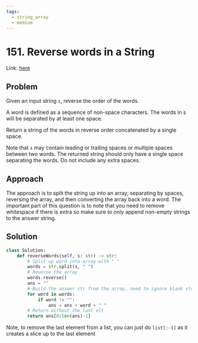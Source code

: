```yaml
---
tags:
  - string_array
  - medium
---
```

# 151. Reverse words in a String
Link: [here](https://leetcode.com/problems/reverse-words-in-a-string/)
## Problem
Given an input string `s`, reverse the order of the words.

A word is defined as a sequence of non-space characters. The words in s will be separated by at least one space.

Return a string of the words in reverse order concatenated by a single space.

Note that `s` may contain leading or trailing spaces or multiple spaces between two words. The returned string should only have a single space separating the words. Do not include any extra spaces.
## Approach
The approach is to split the string up into an array, separating by spaces, reversing the array, and then converting the array back into a word.
The important part of this question is to note that you need to remove whitespace if there is extra so make sure to only append non-empty strings to the answer string.
## Solution
```python 
class Solution:
    def reverseWords(self, s: str) -> str:
        # Split up word into array with " "
        words = str.split(s, " ")
        # Reverse the array
        words.reverse()
        ans = ""
        # Build the answer str from the array, need to ignore blank strings
        for word in words:
            if word != "":
                ans = ans + word + " "
        # Return without the last elt
        return ans[0:len(ans)-1]
```
Note, to remove the last element from a list, you can just do `list[:-1]` as it creates a slice up to the last element 